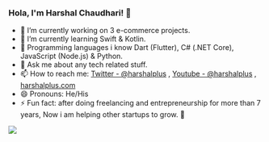 ### Hola, I'm Harshal Chaudhari! 👋

- 🔭 I’m currently working on 3 e-commerce projects.
- 🌱 I’m currently learning Swift & Kotlin.
- 🌳 Programming languages i know Dart (Flutter), C# (.NET Core), JavaScript (Node.js) & Python.
- 💬 Ask me about any tech related stuff.
- 📫 How to reach me: [Twitter - @harshalplus](https://twitter.com/harshalplus) , [Youtube - @harshalplus](https://www.youtube.com/channel/UCGbfQJeCwv85YJRRvSiyJww) , [harshalplus.com](https://harshalplus.com) 
- 😄 Pronouns: He/His
- ⚡ Fun fact: after doing freelancing and entrepreneurship for more than 7 years, Now i am helping other startups to grow. 🤪


<img src="https://github-readme-stats.vercel.app/api?username=harshalplus&&show_icons=true&title_color=ffffff&icon_color=bb2acf&text_color=daf7dc&bg_color=191919">
